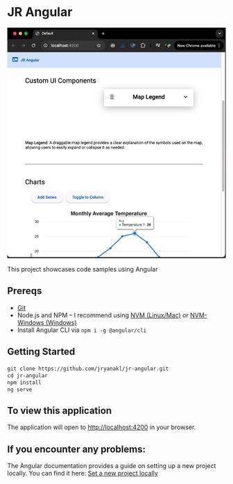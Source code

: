 # JR Angular

![JR Angular](/src/assets/jr-angular-app.png)

This project showcases code samples using Angular

## Prereqs
- [Git](https://git-scm.com/book/en/v2/Getting-Started-Installing-Git)
- Node.js and NPM – I recommend using [NVM (Linux/Mac)](https://github.com/creationix/nvm) or [NVM-Windows (Windows)](https://github.com/coreybutler/nvm-windows)
- Install Angular CLI via `npm i -g @angular/cli`

## Getting Started

```
git clone https://github.com/jryanakl/jr-angular.git
cd jr-angular
npm install
ng serve
```

## To view this application
The application will open to [http://localhost:4200](http://localhost:4200) in your browser.

## If you encounter any problems:
The Angular documentation provides a guide on setting up a new project locally.
You can find it here: [Set a new project locally](https://angular.dev/installation#setup-a-new-project-locally)
